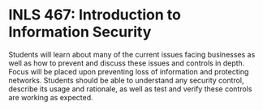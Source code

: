 # INLS 467: Introduction to Information Security

Students will learn about many of the current issues facing businesses as well as how to prevent and discuss these issues and controls in depth. Focus will be placed upon preventing loss of information and protecting networks. Students should be able to understand any security control, describe its usage and rationale, as well as test and verify these controls are working as expected.